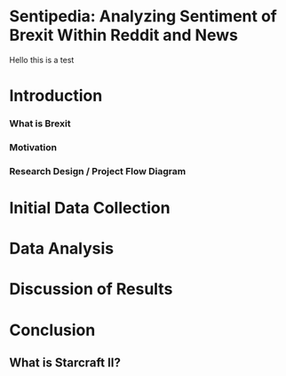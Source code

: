 # Sentipedia: Analyzing Sentiment of Brexit Within Reddit and News 
Hello this is a test

# Introduction 

### What is Brexit 


### Motivation

### Research Design / Project Flow Diagram
# Initial Data Collection 

### 

### 


# Data Analysis 

# Discussion of Results 

# Conclusion 

## What is Starcraft II?
